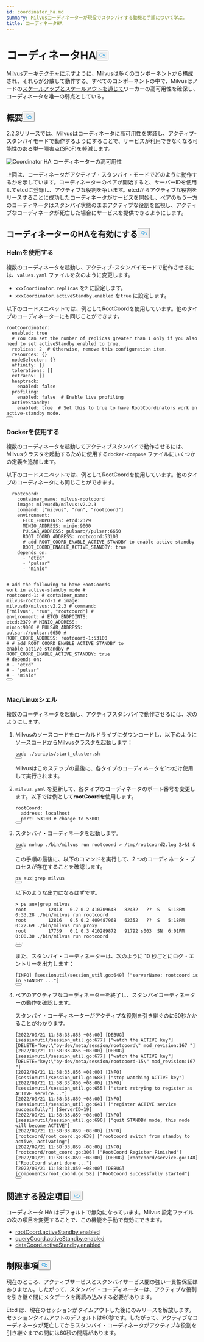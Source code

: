 ```yaml
---
id: coordinator_ha.md
summary: Milvusコーディネーターが現役でスタンバイする動機と手順について学ぶ。
title: コーディネータHA
---
```

<h1 id="Coordinator-HA" class="common-anchor-header">コーディネータHA<button data-href="#Coordinator-HA" class="anchor-icon" translate="no">
      <svg translate="no"
        aria-hidden="true"
        focusable="false"
        height="20"
        version="1.1"
        viewBox="0 0 16 16"
        width="16"
      >
        <path
          fill="#0092E4"
          fill-rule="evenodd"
          d="M4 9h1v1H4c-1.5 0-3-1.69-3-3.5S2.55 3 4 3h4c1.45 0 3 1.69 3 3.5 0 1.41-.91 2.72-2 3.25V8.59c.58-.45 1-1.27 1-2.09C10 5.22 8.98 4 8 4H4c-.98 0-2 1.22-2 2.5S3 9 4 9zm9-3h-1v1h1c1 0 2 1.22 2 2.5S13.98 12 13 12H9c-.98 0-2-1.22-2-2.5 0-.83.42-1.64 1-2.09V6.25c-1.09.53-2 1.84-2 3.25C6 11.31 7.55 13 9 13h4c1.45 0 3-1.69 3-3.5S14.5 6 13 6z"
        ></path>
      </svg>
    </button></h1><p><a href="/docs/ja/architecture_overview.md">Milvusアーキテクチャに</a>示すように、Milvusは多くのコンポーネントから構成され、それらが分散して動作する。すべてのコンポーネントの中で、Milvusはノードの<a href="/docs/ja/scaleout.md">スケールアップとスケールアウトを通じて</a>ワーカーの高可用性を確保し、コーディネータを唯一の弱点としている。</p>
<h2 id="Overview" class="common-anchor-header">概要<button data-href="#Overview" class="anchor-icon" translate="no">
      <svg translate="no"
        aria-hidden="true"
        focusable="false"
        height="20"
        version="1.1"
        viewBox="0 0 16 16"
        width="16"
      >
        <path
          fill="#0092E4"
          fill-rule="evenodd"
          d="M4 9h1v1H4c-1.5 0-3-1.69-3-3.5S2.55 3 4 3h4c1.45 0 3 1.69 3 3.5 0 1.41-.91 2.72-2 3.25V8.59c.58-.45 1-1.27 1-2.09C10 5.22 8.98 4 8 4H4c-.98 0-2 1.22-2 2.5S3 9 4 9zm9-3h-1v1h1c1 0 2 1.22 2 2.5S13.98 12 13 12H9c-.98 0-2-1.22-2-2.5 0-.83.42-1.64 1-2.09V6.25c-1.09.53-2 1.84-2 3.25C6 11.31 7.55 13 9 13h4c1.45 0 3-1.69 3-3.5S14.5 6 13 6z"
        ></path>
      </svg>
    </button></h2><p>2.2.3リリースでは、Milvusはコーディネータに高可用性を実装し、アクティブ-スタンバイモードで動作するようにすることで、サービスが利用できなくなる可能性のある単一障害点(SPoF)を軽減します。</p>
<p>
  
   <span class="img-wrapper"> <img translate="no" src="/docs/v2.5.x/assets/coordinator_ha.png" alt="Coordinator HA" class="doc-image" id="coordinator-ha" />
   </span> <span class="img-wrapper"> <span>コーディネーターの高可用性</span> </span></p>
<p>上図は、コーディネータがアクティブ・スタンバイ・モードでどのように動作するかを示しています。コーディネーターのペアが開始すると、サーバーIDを使用してetcdに登録し、アクティブな役割を争います。etcdからアクティブな役割をリースすることに成功したコーディネータがサービスを開始し、ペアのもう一方のコーディネータはスタンバイ状態のままアクティブな役割を監視し、アクティブなコーディネータが死亡した場合にサービスを提供できるようにします。</p>
<h2 id="Enable-coordinator-HA" class="common-anchor-header">コーディネーターのHAを有効にする<button data-href="#Enable-coordinator-HA" class="anchor-icon" translate="no">
      <svg translate="no"
        aria-hidden="true"
        focusable="false"
        height="20"
        version="1.1"
        viewBox="0 0 16 16"
        width="16"
      >
        <path
          fill="#0092E4"
          fill-rule="evenodd"
          d="M4 9h1v1H4c-1.5 0-3-1.69-3-3.5S2.55 3 4 3h4c1.45 0 3 1.69 3 3.5 0 1.41-.91 2.72-2 3.25V8.59c.58-.45 1-1.27 1-2.09C10 5.22 8.98 4 8 4H4c-.98 0-2 1.22-2 2.5S3 9 4 9zm9-3h-1v1h1c1 0 2 1.22 2 2.5S13.98 12 13 12H9c-.98 0-2-1.22-2-2.5 0-.83.42-1.64 1-2.09V6.25c-1.09.53-2 1.84-2 3.25C6 11.31 7.55 13 9 13h4c1.45 0 3-1.69 3-3.5S14.5 6 13 6z"
        ></path>
      </svg>
    </button></h2><h3 id="With-Helm" class="common-anchor-header">Helmを使用する</h3><p>複数のコーディネータを起動し、アクティブ-スタンバイモードで動作させるには、<code translate="no">values.yaml</code> ファイルを次のように変更します。</p>
<ul>
<li><code translate="no">xxxCoordinator.replicas</code> を<code translate="no">2</code> に設定します。</li>
<li><code translate="no">xxxCoordinator.activeStandby.enabled</code> を<code translate="no">true</code> に設定します。</li>
</ul>
<p>以下のコードスニペットでは、例としてRootCoordを使用しています。他のタイプのコーディネーターにも同じことができます。</p>
<pre><code translate="no" class="language-yaml">rootCoordinator:
  enabled: true
  <span class="hljs-comment"># You can set the number of replicas greater than 1 only if you also need to set activeStandby.enabled to true.</span>
  replicas: <span class="hljs-number">2</span>  <span class="hljs-comment"># Otherwise, remove this configuration item.</span>
  resources: {}
  nodeSelector: {}
  affinity: {}
  tolerations: []
  extraEnv: []
  heaptrack:
    enabled: false
  profiling:
    enabled: false  <span class="hljs-comment"># Enable live profiling</span>
  activeStandby:
    enabled: true  <span class="hljs-comment"># Set this to true to have RootCoordinators work in active-standby mode.</span>
<button class="copy-code-btn"></button></code></pre>
<h3 id="With-Docker" class="common-anchor-header">Dockerを使用する</h3><p>複数のコーディネータを起動してアクティブスタンバイで動作させるには、Milvusクラスタを起動するために使用する<code translate="no">docker-compose</code> ファイルにいくつかの定義を追加します。</p>
<p>以下のコードスニペットでは、例としてRootCoordを使用しています。他のタイプのコーディネータにも同じことができます。</p>
<pre><code translate="no" class="language-yaml">  rootcoord:
    container_name: milvus-rootcoord
    image: milvusdb/milvus:v2<span class="hljs-number">.2</span><span class="hljs-number">.3</span>
    command: [<span class="hljs-string">&quot;milvus&quot;</span>, <span class="hljs-string">&quot;run&quot;</span>, <span class="hljs-string">&quot;rootcoord&quot;</span>]
    environment:
      ETCD_ENDPOINTS: etcd:<span class="hljs-number">2379</span>
      MINIO_ADDRESS: minio:<span class="hljs-number">9000</span>
      PULSAR_ADDRESS: pulsar://pulsar:<span class="hljs-number">6650</span>
      ROOT_COORD_ADDRESS: rootcoord:<span class="hljs-number">53100</span>
      <span class="hljs-comment"># add ROOT_COORD_ENABLE_ACTIVE_STANDBY to enable active standby</span>
      ROOT_COORD_ENABLE_ACTIVE_STANDBY: true
    depends_on:
      - <span class="hljs-string">&quot;etcd&quot;</span>
      - <span class="hljs-string">&quot;pulsar&quot;</span>
      - <span class="hljs-string">&quot;minio&quot;</span>

<span class="hljs-comment">#   add the following to have RootCoords work in active-standby mode</span>
<span class="hljs-comment">#   rootcoord-1:</span>
<span class="hljs-comment">#    container_name: milvus-rootcoord-1</span>
<span class="hljs-comment">#    image: milvusdb/milvus:v2.2.3</span>
<span class="hljs-comment">#    command: [&quot;milvus&quot;, &quot;run&quot;, &quot;rootcoord&quot;]</span>
<span class="hljs-comment">#    environment:</span>
<span class="hljs-comment">#      ETCD_ENDPOINTS: etcd:2379</span>
<span class="hljs-comment">#      MINIO_ADDRESS: minio:9000</span>
<span class="hljs-comment">#      PULSAR_ADDRESS: pulsar://pulsar:6650</span>
<span class="hljs-comment">#      ROOT_COORD_ADDRESS: rootcoord-1:53100</span>
<span class="hljs-comment">#      # add ROOT_COORD_ENABLE_ACTIVE_STANDBY to enable active standby</span>
<span class="hljs-comment">#      ROOT_COORD_ENABLE_ACTIVE_STANDBY: true</span>
<span class="hljs-comment">#    depends_on:</span>
<span class="hljs-comment">#      - &quot;etcd&quot;</span>
<span class="hljs-comment">#      - &quot;pulsar&quot;</span>
<span class="hljs-comment">#      - &quot;minio&quot;</span>
<button class="copy-code-btn"></button></code></pre>
<h3 id="With-MacLinux-shell" class="common-anchor-header">Mac/Linuxシェル</h3><p>複数のコーディネータを起動し、アクティブスタンバイで動作させるには、次のようにします。</p>
<ol>
<li><p>Milvusのソースコードをローカルドライブにダウンロードし、以下のように<a href="https://github.com/milvus-io/milvus/blob/master/DEVELOPMENT.md">ソースコードからMilvusクラスタを起動</a>します：</p>
<pre><code translate="no" class="language-shell"><span class="hljs-built_in">sudo</span> ./scripts/start_cluster.sh
<button class="copy-code-btn"></button></code></pre>
<p>Milvusはこのステップの最後に、各タイプのコーディネータを1つだけ使用して実行されます。</p></li>
<li><p><code translate="no">milvus.yaml</code> を更新して、各タイプのコーディネータのポート番号を変更します。以下では例として<strong>rootCoordを</strong>使用します。</p>
<pre><code translate="no" class="language-yaml">rootCoord:
  address: localhost
  port: <span class="hljs-number">53100</span> <span class="hljs-comment"># change to 53001</span>
<button class="copy-code-btn"></button></code></pre></li>
<li><p>スタンバイ・コーディネータを起動します。</p>
<pre><code translate="no" class="language-shell"><span class="hljs-built_in">sudo</span> <span class="hljs-built_in">nohup</span> ./bin/milvus run rootcoord &gt; /tmp/rootcoord2.<span class="hljs-built_in">log</span> 2&gt;&amp;1 &amp;
<button class="copy-code-btn"></button></code></pre>
<p>この手順の最後に、以下のコマンドを実行して、2 つのコーディネータ・プロセスが存在することを確認します。</p>
<pre><code translate="no" class="language-shell">ps aux|grep milvus
<button class="copy-code-btn"></button></code></pre>
<p>以下のような出力になるはずです。</p>
<pre><code translate="no" class="language-shell">&gt; ps aux|grep milvus
root        12813   0.7 0.2 410709648   82432   ??  S   5:18PM  0:33.28 ./bin/milvus run rootcoord
root        12816   0.5 0.2 409487968   62352   ??  S   5:18PM  0:22.69 ./bin/milvus run proxy
root        17739   0.1 0.3 410289872   91792 s003  SN  6:01PM  0:00.30 ./bin/milvus run rootcoord
...
<button class="copy-code-btn"></button></code></pre>
<p>また、スタンバイ・コーディネーターは、次のように 10 秒ごとにログ・エントリーを出力します：</p>
<pre><code translate="no" class="language-shell">[INFO] [sessionutil/session_util.go:649] [<span class="hljs-string">&quot;serverName: rootcoord is in STANDBY ...&quot;</span>]
<button class="copy-code-btn"></button></code></pre></li>
<li><p>ペアのアクティブなコーディネーターを終了し、スタンバイコーディネーターの動作を確認します。</p>
<p>スタンバイ・コーディネーターがアクティブな役割を引き継ぐのに60秒かかることがわかります。</p>
<pre><code translate="no" class="language-shell">[2022/09/21 11:58:33.855 +08:00] [DEBUG] [sessionutil/session_util.go:677] [<span class="hljs-string">&quot;watch the ACTIVE key&quot;</span>] [DELETE=<span class="hljs-string">&quot;key:\&quot;by-dev/meta/session/rootcoord\&quot; mod_revision:167 &quot;</span>]
[2022/09/21 11:58:33.856 +08:00] [DEBUG] [sessionutil/session_util.go:677] [<span class="hljs-string">&quot;watch the ACTIVE key&quot;</span>] [DELETE=<span class="hljs-string">&quot;key:\&quot;by-dev/meta/session/rootcoord-15\&quot; mod_revision:167 &quot;</span>]
[2022/09/21 11:58:33.856 +08:00] [INFO] [sessionutil/session_util.go:683] [<span class="hljs-string">&quot;stop watching ACTIVE key&quot;</span>]
[2022/09/21 11:58:33.856 +08:00] [INFO] [sessionutil/session_util.go:655] [<span class="hljs-string">&quot;start retrying to register as ACTIVE service...&quot;</span>]
[2022/09/21 11:58:33.859 +08:00] [INFO] [sessionutil/session_util.go:641] [<span class="hljs-string">&quot;register ACTIVE service successfully&quot;</span>] [ServerID=19]
[2022/09/21 11:58:33.859 +08:00] [INFO] [sessionutil/session_util.go:690] [<span class="hljs-string">&quot;quit STANDBY mode, this node will become ACTIVE&quot;</span>]
[2022/09/21 11:58:33.859 +08:00] [INFO] [rootcoord/root_coord.go:638] [<span class="hljs-string">&quot;rootcoord switch from standby to active, activating&quot;</span>]
[2022/09/21 11:58:33.859 +08:00] [INFO] [rootcoord/root_coord.go:306] [<span class="hljs-string">&quot;RootCoord Register Finished&quot;</span>]
[2022/09/21 11:58:33.859 +08:00] [DEBUG] [rootcoord/service.go:148] [<span class="hljs-string">&quot;RootCoord start done ...&quot;</span>]
[2022/09/21 11:58:33.859 +08:00] [DEBUG] [components/root_coord.go:58] [<span class="hljs-string">&quot;RootCoord successfully started&quot;</span>]
<button class="copy-code-btn"></button></code></pre></li>
</ol>
<h2 id="Related-configuration-items" class="common-anchor-header">関連する設定項目<button data-href="#Related-configuration-items" class="anchor-icon" translate="no">
      <svg translate="no"
        aria-hidden="true"
        focusable="false"
        height="20"
        version="1.1"
        viewBox="0 0 16 16"
        width="16"
      >
        <path
          fill="#0092E4"
          fill-rule="evenodd"
          d="M4 9h1v1H4c-1.5 0-3-1.69-3-3.5S2.55 3 4 3h4c1.45 0 3 1.69 3 3.5 0 1.41-.91 2.72-2 3.25V8.59c.58-.45 1-1.27 1-2.09C10 5.22 8.98 4 8 4H4c-.98 0-2 1.22-2 2.5S3 9 4 9zm9-3h-1v1h1c1 0 2 1.22 2 2.5S13.98 12 13 12H9c-.98 0-2-1.22-2-2.5 0-.83.42-1.64 1-2.09V6.25c-1.09.53-2 1.84-2 3.25C6 11.31 7.55 13 9 13h4c1.45 0 3-1.69 3-3.5S14.5 6 13 6z"
        ></path>
      </svg>
    </button></h2><p>コーディネータ HA はデフォルトで無効になっています。Milvus 設定ファイルの次の項目を変更することで、この機能を手動で有効にできます。</p>
<ul>
<li><a href="/docs/ja/configure_rootcoord.md#rootCoordactiveStandbyenabled">rootCoord.activeStandby.enabled</a></li>
<li><a href="/docs/ja/configure_querycoord.md#queryCoordactiveStandbyenabled">queryCoord.activeStandby.enabled</a></li>
<li><a href="/docs/ja/configure_datacoord.md#dataCoordactiveStandbyenabled">dataCoord.activeStandby.enabled</a></li>
</ul>
<h2 id="Limits" class="common-anchor-header">制限事項<button data-href="#Limits" class="anchor-icon" translate="no">
      <svg translate="no"
        aria-hidden="true"
        focusable="false"
        height="20"
        version="1.1"
        viewBox="0 0 16 16"
        width="16"
      >
        <path
          fill="#0092E4"
          fill-rule="evenodd"
          d="M4 9h1v1H4c-1.5 0-3-1.69-3-3.5S2.55 3 4 3h4c1.45 0 3 1.69 3 3.5 0 1.41-.91 2.72-2 3.25V8.59c.58-.45 1-1.27 1-2.09C10 5.22 8.98 4 8 4H4c-.98 0-2 1.22-2 2.5S3 9 4 9zm9-3h-1v1h1c1 0 2 1.22 2 2.5S13.98 12 13 12H9c-.98 0-2-1.22-2-2.5 0-.83.42-1.64 1-2.09V6.25c-1.09.53-2 1.84-2 3.25C6 11.31 7.55 13 9 13h4c1.45 0 3-1.69 3-3.5S14.5 6 13 6z"
        ></path>
      </svg>
    </button></h2><p>現在のところ、アクティブサービスとスタンバイサービス間の強い一貫性保証はありません。したがって、スタンバイ・コーディネーターは、アクティブな役割を引き継ぐ間にメタデータを再読み込みする必要があります。</p>
<p>Etcd は、現在のセッションがタイムアウトした後にのみリースを解放します。セッションタイムアウトのデフォルトは60秒です。したがって、アクティブなコーディネータが死亡してからスタンバイ・コーディネータがアクティブな役割を引き継ぐまでの間には60秒の間隔があります。</p>
